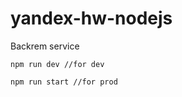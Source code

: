 # yandex-hw-nodejs
Backrem service

```
npm run dev //for dev
```

```
npm run start //for prod
```
